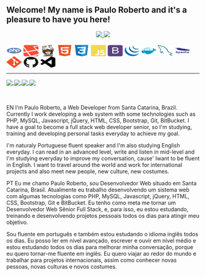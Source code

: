 ## Welcome! My name is Paulo Roberto and it's a pleasure to have you here!  ##
<div align="center">
  <a href="https://github.com/devprpereira">
  <img height="180em" src="https://github-readme-stats.vercel.app/api?username=devprpereira&show_icons=true&theme=dracula&include_all_commits=true&count_private=true"/>
  <img height="180em" src="https://github-readme-stats.vercel.app/api/top-langs/?username=devprpereira&layout=compact&langs_count=7&theme=dracula"/>
  </a>
</div>
<div style="display: inline_block"><br>
 
 <img align="center" alt="PHP" height="30" width="40" src="https://raw.githubusercontent.com/devicons/devicon/2ae2a900d2f041da66e950e4d48052658d850630/icons/php/php-plain.svg"/>
  <img align="center" alt="Laravel" height="30" width="40" src="https://raw.githubusercontent.com/devicons/devicon/2ae2a900d2f041da66e950e4d48052658d850630/icons/laravel/laravel-plain.svg"/>
  <img align="center" alt="composer" height="30" width="40" src="https://raw.githubusercontent.com/devicons/devicon/2ae2a900d2f041da66e950e4d48052658d850630/icons/composer/composer-original.svg"/>
  <img align="center" alt="HTML" height="30" width="40" src="https://raw.githubusercontent.com/devicons/devicon/master/icons/html5/html5-original.svg"/>
  <img align="center" alt="CSS" height="30" width="40" src="https://raw.githubusercontent.com/devicons/devicon/master/icons/css3/css3-original.svg"/>
  <img align="center" alt="Js" height="30" width="40" src="https://raw.githubusercontent.com/devicons/devicon/master/icons/javascript/javascript-plain.svg"/>
  <img align="center" alt="bootstrap" height="30" width="40" src="https://raw.githubusercontent.com/devicons/devicon/2ae2a900d2f041da66e950e4d48052658d850630/icons/bootstrap/bootstrap-plain.svg"/>
  <img align="center" alt="jquery" height="30" width="40" src="https://raw.githubusercontent.com/devicons/devicon/2ae2a900d2f041da66e950e4d48052658d850630/icons/jquery/jquery-plain.svg"/>
   <img align="center" alt="docker" height="30" width="40" src="https://raw.githubusercontent.com/devicons/devicon/2ae2a900d2f041da66e950e4d48052658d850630/icons/docker/docker-plain.svg"/>
  <img align="center" alt="mysql" height="30" width="40" src="https://raw.githubusercontent.com/devicons/devicon/2ae2a900d2f041da66e950e4d48052658d850630/icons/mysql/mysql-plain.svg"/>
  <img align="center" alt="apache" height="30" width="40" src="https://raw.githubusercontent.com/devicons/devicon/2ae2a900d2f041da66e950e4d48052658d850630/icons/apache/apache-plain-wordmark.svg"/>
   
  <img align="center" alt="git" height="30" width="40" src="https://raw.githubusercontent.com/devicons/devicon/2ae2a900d2f041da66e950e4d48052658d850630/icons/git/git-plain.svg"/>
  <img align="center" alt="github" height="30" width="40" src="https://raw.githubusercontent.com/devicons/devicon/2ae2a900d2f041da66e950e4d48052658d850630/icons/github/github-original.svg"/>
  <img align="center" alt="vscode" height="30" width="40" src="https://raw.githubusercontent.com/devicons/devicon/2ae2a900d2f041da66e950e4d48052658d850630/icons/vscode/vscode-plain.svg"/>  
  </div>

  <hr>
    <a href="https://linkedin.com/in/devprpereira">
      <img align="center" src="https://img.shields.io/badge/LinkedIn-0077B5?style=for-the-badge&logo=linkedin&logoColor=white"/>
    </a>

<a href="mailto:tec.prpereira@gmail.com">
      <img align="center" src="https://img.shields.io/badge/Gmail-D14836?style=for-the-badge&logo=gmail&logoColor=white"/>
    </a>

<a href="https://github.com/devprpereira">
      <img align="center" src="https://img.shields.io/badge/GitHub-100000?style=for-the-badge&logo=github&logoColor=white"/>
    </a>

<a href="https://github.com/devprpereira">
      <img align="center" src="https://img.shields.io/github/followers/devprpereira.svg?style=social&label=Follow&maxAge=2592000"/>
    </a>
<div align="center">
  </div>
  <br/> <br/>
 

  
 
<p>
EN
I'm Paulo Roberto, a Web Developer from Santa Catarina, Brazil. Currently I work developing a web system with some technologies such as PHP, MySQL, Javascript, jQuery, HTML, CSS, Bootstrap, Git, BitBucket. I have a goal to become a full stack web developer senior, so I'm studying, training and developing personal tasks everyday to achieve my goal.

I'm naturaly Portuguese fluent speaker and I'm also studying English everyday. I can read in an advanced level, write and listen in mid-level and I'm studying everyday to improve my conversation, cause' Iwant to be fluent in English. I want to travel around the world and work for international projects and also meet new people, new culture, new costumes.

PT
Eu me chamo Paulo Roberto, sou Desenvolvedor Web situado em Santa Catarina, Brasil. Atualmente eu trabalho desenvolvendo um sistema web com algumas tecnologias como PHP, MySQL, Javascript, jQuery, HTML, CSS, Bootstrap, Git e BitBucket. Eu tenho como meta me tornar um Desenvolvedor Web Sênior Full Stack, e, para isso, eu estou estudando, treinando e desenvolvendo projetos pessoais todos os dias para atingir meu objetivo.

Sou fluente em português e também estou estudando o idioma inglês todos os dias. Eu posso ler em nível avançado, escrever e ouvir em nível médio e estou estudando todos os dias para melhorar minha conversação, porque eu quero tornar-me fluente em inglês. Eu quero viajar ao redor do mundo e trabalhar para projetos internacionais, assim como conhecer novas pessoas, novas culturas e novos costumes.
